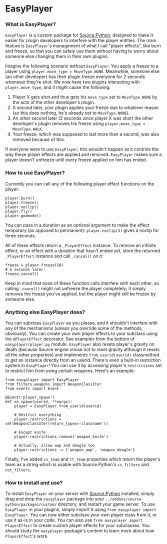 # EasyPlayer
### What is EasyPlayer?
`EasyPlayer` is a custom package for [Source.Python][sp], designed to make it easier for plugin developers to interfere with the player entities.
The main feature is `EasyPlayer`'s management of what I call "player effects", like burn and freeze, so that you can safely use them without having to worry about someone else changing them in their own plugins.

Imagine the following scenario *without* `EasyPlayer`: You apply a freeze to a player using `player.move_type = MoveType.NONE`. Meanwhile, someone else (an other developer) has their plugin freeze everyone for 2 seconds whenever they're shot. We now have two plugins interacting with `player.move_type`, and it might cause the following:

 1. Player X gets shot and thus gets his `move_type` set to `MoveType.NONE` by the acts of the other developer's plugin.
 2. A second later, your plugin applies your freeze due to whatever reason (so this does nothing, he's already set to `MoveType.NONE`).
 3. An other second later (2 seconds since player X was shot) the other developer's plugin removes his freeze using `player.move_type = MoveType.WALK`.
 4. Your freeze, which was supposed to last more than a second, was also removed because of this.

If everyone were to use `EasyPlayer`, this wouldn't happen as it controls the way these player effects are applied and removed. `EasyPlayer` makes sure a player doesn't unfreeze until every freeze applied on him has ended.

### How to use EasyPlayer?
Currently you can call any of the following player effect functions on the player:

    player.burn()
    player.freeze()
    player.noclip()
    player.fly()
    player.godmode()

You can pass in a duration as an optional argument to make the effect temporary (as opposed to permanent): `player.noclip(3)` gives a noclip for three seconds.

All of these effects return a `_PlayerEffect` instance. To remove an infinite effect, or an effect with a duration that hasn't ended yet, store the returned `_PlayerEffect` instance and call `.cancel()` on it:

    freeze = player.freeze(10)
    # 5 seconds later:
    freeze.cancel()

Keep in mind that none of these function calls interfere with each other, so calling `.cancel()` might not unfreeze the player completely; it simply removes the freeze you've applied, but the player might still be frozen by someone else.

### Anything else EasyPlayer does?
You can subclass `EasyPlayer` as you please, and it shouldn't interfere with any of the mechanisms (unless you override some of the methods, obviously). You can create your own player effects to your subclass using the `@PlayerEffect` decorator. See examples from the bottom of `easyplayer/player.py` module.
`EasyPlayer` also resets player's gravity on death (because Source engine chose not to reset gravity although it resets all the other properties) and implements `from_userid(userid)` classmethod to get an instance directly from an userid.
There's even a built-in restriction system in `EasyPlayer`! You can use it by accessing player's `restrictions` set to restrict him from using certain weapons. Here's an example:

    from easyplayer import EasyPlayer
    from filters.weapons import WeaponClassIter
    from events import Event
 
    @Event('player_spawn')
    def on_spawn(userid, **eargs):
        player = EasyPlayer.from_userid(userid)

        # Restrict everything
        player.restrictions = set(WeaponClassIter(return_types='classname'))

        # Except knife
        player.restrictions.remove('weapon_knife')

        # Actually, allow awp and deagle too
        player.restrictions -= {'weapon_awp', 'weapon_deagle'}

Finally, I've added `cs_team` and `tf_team` properties which return the player's team as a string which is usable with Source.Python's `is_filters` and `not_filters`.

### How to install and use?
To install `EasyPlayer` on your server with [Source.Python][sp] installed, simply drag and drop the `easyplayer` package into your `../addons/source-python/packages/custom/` directory, and restart your game server.
To use `EasyPlayer` in your plugins, simply import it using `from easyplayer import EasyPlayer`. You can now either subclass your own player class from it, or use it as-is in your code.
You can also use `from easyplayer import PlayerEffect` to create custom player effects for your subclasses. You should study the `easyplayer` package's content to learn more about how `PlayerEffect`'s work.

[sp]: http://forums.sourcepython.com/
